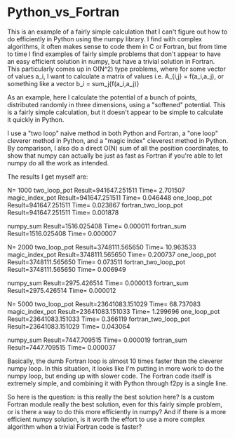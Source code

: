 # Python_vs_Fortran

This is an example of a fairly simple calculation that I can't figure out how to do efficiently in Python using the numpy library.
I find with complex algorithms, it often makes sense to code them in C or Fortran, but from time to time I find examples of fairly
simple problems that don't appear to have an easy efficient solution in numpy, but have a trivial solution in Fortran.
This particularly comes up in O(N^2) type problems, where for some vector of values a_i, I want to calculate a matrix of values
i.e. A_{i,j} = f(a_i,a_j), or something like a vector b_i = sum_j{f(a_i,a_j)}

As an example, here I calculate the potential of a bunch of points, distributed randomly in three dimensions, using a "softened" potential.
This is a fairly simple calculation, but it doesn't appear to be simple to calculate it quickly in Python.

I use a "two loop" naive method in both Python and Fortran, a "one loop" cleverer method in Python, and a "magic index" cleverest method in Python.
By comparison, I also do a direct O(N) sum of all the position coordinates, to show that numpy can actually be just as fast as Fortran if you're
able to let numpy do all the work as intended.

The results I get myself are:

N= 1000
two_loop_pot         Result=941647.251511 Time=  2.701507
magic_index_pot      Result=941647.251511 Time=  0.046448
one_loop_pot         Result=941647.251511 Time=  0.023867
fortran_two_loop_pot Result=941647.251511 Time=  0.001878

numpy_sum            Result=1516.025408 Time=  0.000011
fortran_sum          Result=1516.025408 Time=  0.000007


N= 2000
two_loop_pot         Result=3748111.565650 Time= 10.963533
magic_index_pot      Result=3748111.565650 Time=  0.200737
one_loop_pot         Result=3748111.565650 Time=  0.073511
fortran_two_loop_pot Result=3748111.565650 Time=  0.006949

numpy_sum            Result=2975.426514 Time=  0.000013
fortran_sum          Result=2975.426514 Time=  0.000012


N= 5000
two_loop_pot         Result=23641083.151029 Time= 68.737083
magic_index_pot      Result=23641083.151033 Time=  1.299696
one_loop_pot         Result=23641083.151033 Time=  0.366119
fortran_two_loop_pot Result=23641083.151029 Time=  0.043064

numpy_sum            Result=7447.709515 Time=  0.000019
fortran_sum          Result=7447.709515 Time=  0.000037


Basically, the dumb Fortran loop is almost 10 times faster than the cleverer numpy loop. In this situation, it looks like I'm putting in more work to do the numpy loop,
but ending up with slower code. The Fortran code itself is extremely simple, and combining it with Python through f2py is a single line.

So here is the question: is this really the best solution here? Is a custom Fortran module really the best solution, even for this fairly simple problem, or is there a way
to do this more efficiently in numpy? And if there is a more efficient numpy solution, is it worth the effort to use a more complex algorithm when a trivial Fortran code is
faster? 
